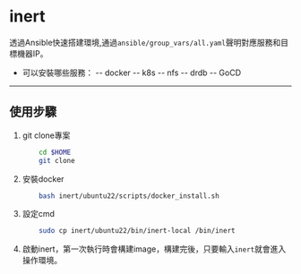# inert
透過Ansible快速搭建環境,通過`ansible/group_vars/all.yaml`聲明對應服務和目標機器IP。
- 可以安裝哪些服務：
    -- docker
    -- k8s
    -- nfs
    -- drdb
    -- GoCD
---
## 使用步驟
1. git clone專案
    ```bash
        cd $HOME
        git clone 
    ```

2. 安裝docker
    ```bash
        bash inert/ubuntu22/scripts/docker_install.sh
    ```

3. 設定cmd
    ```bash
        sudo cp inert/ubuntu22/bin/inert-local /bin/inert
    ```
4. 啟動inert，第一次執行時會構建image，構建完後，只要輸入`inert`就會進入操作環境。